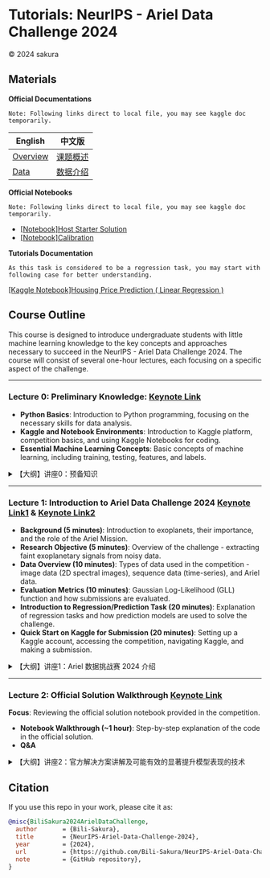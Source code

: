 # Tutorials: NeurIPS - Ariel Data Challenge 2024

© 2024 sakura

## Materials

**Official Documentations**

```
Note: Following links direct to local file, you may see kaggle doc temporarily.
```

| English                        | 中文版                             |
| ------------------------------ | ---------------------------------- |
| [Overview](./docs/overview.md) | [课题概述](./docs/overciew[zh].md) |
| [Data](./docs/data.md)         | [数据介绍](./docs/data[zh].md)     |

**Official Notebooks**

```
Note: Following links direct to local file, you may see kaggle doc temporarily.
```

- [[Notebook]Host Starter Solution](./docs/host-starter-solution.ipynb)
- [[Notebook]Calibration](./docs/update-calibrating-and-binning-astronomical-data.ipynb)

**Tutorials Documentation**

```
As this task is considered to be a regression task, you may start with following case for better understanding.
```

[[Kaggle Notebook]Housing Price Prediction ( Linear Regression )](https://www.kaggle.com/code/ashydv/housing-price-prediction-linear-regression)

## Course Outline

This course is designed to introduce undergraduate students with little machine learning knowledge to the key concepts and approaches necessary to succeed in the NeurIPS - Ariel Data Challenge 2024. The course will consist of several one-hour lectures, each focusing on a specific aspect of the challenge.

---

### Lecture 0: Preliminary Knowledge: [Keynote Link](./lectures/Lecture0.pptx)

- **Python Basics**: Introduction to Python programming, focusing on the necessary skills for data analysis.
- **Kaggle and Notebook Environments**: Introduction to Kaggle platform, competition basics, and using Kaggle Notebooks for coding.
- **Essential Machine Learning Concepts**: Basic concepts of machine learning, including training, testing, features, and labels.

<details>
<summary>【大纲】讲座0：预备知识</summary>

```markdown
- **Python 基础**：Python 编程的介绍，重点讲解数据分析所需的技能。
- **Kaggle 平台和 Notebook 环境**：Kaggle 平台介绍，竞赛基础，以及使用 Kaggle Notebooks 进行编程。
- **机器学习基础概念**：机器学习的基本概念，包括训练、测试、特征和标签。
```

</details>

---

### Lecture 1: Introduction to Ariel Data Challenge 2024 [Keynote Link1](./lectures/Lecture1.pptx) & [Keynote Link2](./lectures/Lecture1.5.pptx)

- **Background (5 minutes)**: Introduction to exoplanets, their importance, and the role of the Ariel Mission.
- **Research Objective (5 minutes)**: Overview of the challenge - extracting faint exoplanetary signals from noisy data.
- **Data Overview (10 minutes)**: Types of data used in the competition - image data (2D spectral images), sequence data (time-series), and Ariel data.
- **Evaluation Metrics (10 minutes)**: Gaussian Log-Likelihood (GLL) function and how submissions are evaluated.
- **Introduction to Regression/Prediction Task (20 minutes)**: Explanation of regression tasks and how prediction models are used to solve the challenge.
- **Quick Start on Kaggle for Submission (20 minutes)**: Setting up a Kaggle account, accessing the competition, navigating Kaggle, and making a submission.

<details>
<summary>【大纲】讲座1：Ariel 数据挑战赛 2024 介绍</summary>

```markdown
- **背景介绍 (5 分钟)**：系外行星的介绍及其重要性，以及 Ariel 任务的作用。
- **研究目标 (5 分钟)**：挑战赛概述 - 从噪声数据中提取微弱的系外行星信号。
- **数据概述 (10 分钟)**：竞赛中使用的数据类型 - 图像数据（二维光谱图像）、序列数据（时间序列）、Ariel 数据。
- **评估指标 (10 分钟)**：高斯对数似然（GLL）函数以及如何评估提交结果。
- **回归/预测任务介绍 (25 分钟)**：解释回归任务以及如何使用预测模型解决挑战。
- **Kaggle 快速开始与提交 (5 分钟)**：设置 Kaggle 账户，访问竞赛，导航 Kaggle 界面，提交结果。
```

</details>

---

### Lecture 2: Official Solution Walkthrough [Keynote Link](./lectures/Lecture2.pptx)

**Focus**: Reviewing the official solution notebook provided in the competition.

- **Notebook Walkthrough (~1 hour)**: Step-by-step explanation of the code in the official solution.
- **Q&A**

<details>
<summary>【大纲】讲座2：官方解决方案讲解及可能有效的显著提升模型表现的技术</summary>

```markdown
**重点**：回顾竞赛中提供的官方解决方案以及讨论可能有效的显著提升模型表现的技术。

- **notebook 讲解 (~1 小时)**：逐步解释官方解决方案中的代码.
- **技术概述**：从数据形式和任务两个角度出发，提升模型表现.
- **答疑**
```

</details>

## Citation

If you use this repo in your work, please cite it as:

```bibtex
@misc{BiliSakura2024ArielDataChallenge,
  author       = {Bili-Sakura},
  title        = {NeurIPS-Ariel-Data-Challenge-2024},
  year         = {2024},
  url          = {https://github.com/Bili-Sakura/NeurIPS-Ariel-Data-Challenge-2024},
  note         = {GitHub repository},
}
